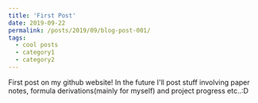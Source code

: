 ```yaml
---
title: 'First Post'
date: 2019-09-22
permalink: /posts/2019/09/blog-post-001/
tags:
  - cool posts
  - category1
  - category2
---
```


First post on my github website! In the future I'll post stuff involving paper notes, formula derivations(mainly for myself) and project progress etc..:D
